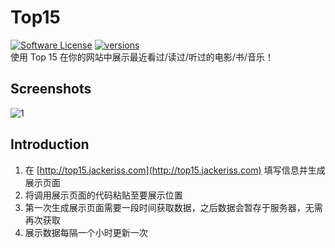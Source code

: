 # Top15
[![Software License](https://img.shields.io/badge/license-MIT-brightgreen.svg)](LICENSE.txt)
[![versions](https://img.shields.io/badge/versions%20-%20%201.0.0-blue.svg)]()  
使用 Top 15 在你的网站中展示最近看过/读过/听过的电影/书/音乐！

## Screenshots
![1](http://image.jackeriss.com/project/Top15/1.png) 

## Introduction
1. 在 [http://top15.jackeriss.com](http://top15.jackeriss.com) 填写信息并生成展示页面
2. 将调用展示页面的代码粘贴至要展示位置
3. 第一次生成展示页面需要一段时间获取数据，之后数据会暂存于服务器，无需再次获取
4. 展示数据每隔一个小时更新一次